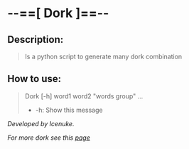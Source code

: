 # --==[ Dork ]==--
## Description:
> Is a python script to generate many dork combination

## How to use:
> Dork [-h] word1 word2 "words group" ...
> * -h: 	Show this message

*Developed by Icenuke.* <br>

*For more dork see this [page](https://www.exploit-db.com/google-hacking-database/?action=search&ghdb_search_cat_id=0&ghdb_search_text=google+dork)*